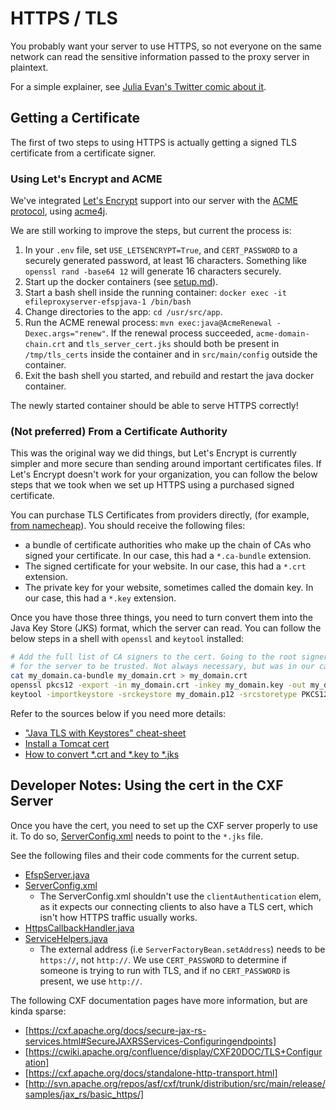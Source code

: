 # HTTPS / TLS

You probably want your server to use HTTPS, so not everyone on the same network
can read the sensitive information passed to the proxy server in plaintext.

For a simple explainer, see [Julia Evan's Twitter comic about it](https://twitter.com/b0rk/status/809594614147645440/photo/1).

## Getting a Certificate

The first of two steps to using HTTPS is actually getting a signed TLS certificate from a certificate signer.

### Using Let's Encrypt and ACME

We've integrated [Let's Encrypt](https://letsencrypt.org/) support into our server with the [ACME protocol](https://letsencrypt.org/how-it-works/), using [acme4j](https://github.com/shred/acme4j).

We are still working to improve the steps, but current the process is:

1. In your `.env` file, set `USE_LETSENCRYPT=True`, and `CERT_PASSWORD` to a securely generated password, at least 16 characters.
   Something like `openssl rand -base64 12` will generate 16 characters securely.
2. Start up the docker containers (see [setup.md](setup.md)).
3. Start a bash shell inside the running container: `docker exec -it efileproxyserver-efspjava-1 /bin/bash`
4. Change directories to the app: `cd /usr/src/app`.
5. Run the ACME renewal process: `mvn exec:java@AcmeRenewal -Dexec.args="renew"`.
   If the renewal process succeeded, `acme-domain-chain.crt` and `tls_server_cert.jks`
   should both be present in `/tmp/tls_certs` inside the container and in `src/main/config` outside the container.
6. Exit the bash shell you started, and rebuild and restart the java docker container.

The newly started container should be able to serve HTTPS correctly!

### (Not preferred) From a Certificate Authority

This was the original way we did things, but Let's Encrypt is currently simpler and more secure than
sending around important certificates files. If Let's Encrypt doesn't work for your organization,
you can follow the below steps that we took when we set up HTTPS using a purchased signed certificate.

You can purchase TLS Certificates from providers directly, (for example, [from namecheap](https://www.namecheap.com/security/ssl-certificates/)). You should receive the following files:
* a bundle of certificate authorities who make up the chain of CAs who signed your certificate. In our case, this had a `*.ca-bundle` extension.
* The signed certificate for your website. In our case, this had a `*.crt` extension.
* The private key for your website, sometimes called the domain key. In our case, this had a `*.key` extension.

Once you have those three things, you need to turn convert them into the Java Key Store (JKS) format, which the server can read. You can follow the below steps in a shell with `openssl` and `keytool` installed:

```bash
# Add the full list of CA signers to the cert. Going to the root signer means it's more likely
# for the server to be trusted. Not always necessary, but was in our case.
cat my_domain.ca-bundle my_domain.crt > my_domain.crt
openssl pkcs12 -export -in my_domain.crt -inkey my_domain.key -out my_domain.p12
keytool -importkeystore -srckeystore my_domain.p12 -srcstoretype PKCS12 -destkeystore my_domain.jks -deststoretype JKS
```

Refer to the sources below if you need more details:
* ["Java TLS with Keystores" cheat-sheet](https://stackoverflow.com/a/41469242/11416267)
* [Install a Tomcat cert](https://www.tbs-certificates.co.uk/FAQ/en/ajouter-certificat-intermediaire-keystore-java.html)
* [How to convert *.crt and *.key to *.jks](https://community.datarobot.com/t5/data-prep/how-to-convert-crt-and-key-to-jks-file/td-p/6342)


## Developer Notes: Using the cert in the CXF Server

Once you have the cert, you need to set up the CXF server properly to use it. To do so,
[ServerConfig.xml](https://github.com/SuffolkLITLab/EfileProxyServer/blob/4a25a9f30d7d74d9e0828d142f6b908e1a3532ec/src/main/config/ServerConfig.xml#L33)
needs to point to the `*.jks` file.

See the following files and their code comments for the current setup.

* [EfspServer.java](https://github.com/SuffolkLITLab/EfileProxyServer/blob/main/src/main/java/edu/suffolk/litlab/efspserver/services/EfspServer.java)
* [ServerConfig.xml](https://github.com/SuffolkLITLab/EfileProxyServer/blob/main/src/main/config/ServerConfig.xml)
  * The ServerConfig.xml shouldn't use the `clientAuthentication` elem, as it expects our connecting clients to also have a TLS cert, which isn't how HTTPS traffic usually works.
* [HttpsCallbackHandler.java](https://github.com/SuffolkLITLab/EfileProxyServer/blob/main/src/main/java/edu/suffolk/litlab/efspserver/HttpsCallbackHandler.java)
* [ServiceHelpers.java](https://github.com/SuffolkLITLab/EfileProxyServer/blob/main/src/main/java/edu/suffolk/litlab/efspserver/services/ServiceHelpers.java#L74)
  * The external address (i.e `ServerFactoryBean.setAddress`) needs to be `https://`, not `http://`. We use `CERT_PASSWORD` to determine if someone is trying to run with TLS, and if no `CERT_PASSWORD` is present, we use `http://`.


The following CXF documentation pages have more information, but are kinda sparse:

* [https://cxf.apache.org/docs/secure-jax-rs-services.html#SecureJAXRSServices-Configuringendpoints]
* [https://cwiki.apache.org/confluence/display/CXF20DOC/TLS+Configuration]
* [https://cxf.apache.org/docs/standalone-http-transport.html]
* [http://svn.apache.org/repos/asf/cxf/trunk/distribution/src/main/release/samples/jax_rs/basic_https/]

